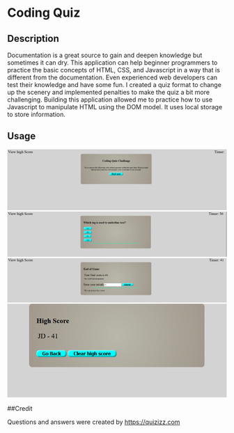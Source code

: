 # Coding Quiz

## Description

Documentation is a great source to gain and deepen knowledge but sometimes it can dry. 
This application can help beginner programmers to practice the basic concepts of HTML, CSS, and Javascript in a way that is different from the documentation. Even experienced web developers can test their knowledge and have some fun.
I created a quiz format to change up the scenery and implemented penalties to make the quiz a bit more challenging. 
Building this application allowed me to practice how to use Javascript to manipulate HTML using the DOM model.
It uses local storage to store information.

## Usage

![Alt text](/images/startscreen.png)
![Alt text](/images/gamescreen.png)
![Alt text](/images/endgame.png)
![Alt text](/images/highscore.png)

##Credit

Questions and answers were created by https://quizizz.com